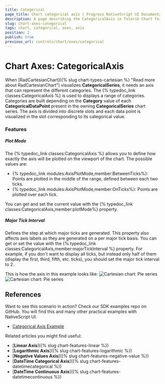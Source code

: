 ```yaml
---
title: Categorical
page_title: Chart categorical axis | Progress NativeScript UI Documentation
description: A page describing the CategoricalAxis in Telerik Chart for NativeScript
slug: chart-axes-categorical
tags: chart, categorical, axes, axis
position: 2
publish: true
previous_url: controls/chart/axes/categorical
---
```


# Chart Axes: CategoricalAxis

When [RadCartesianChart]({% slug chart-types-cartesian %} "Read more about RadCartesianChart") visualizes **CategoricalSeries**, it needs an axis that can represent the different categories. The {% typedoc_link classes:CategoricalAxis %} is used to displays a range of categories. Categories are built depending on the **Category** value of each **CategoricalDataPoint** present in the owning **CategoricalSeries** chart series. The axis is divided into discrete slots and each data point is visualized in the slot corresponding to its categorical value.

<snippet id='categorical-axis-example'/>

### Features

##### Plot Mode

The {% typedoc_link classes:CategoricalAxis %} allows you to define how exactly the axis will be plotted on the viewport of the chart. The possible values are:

* {% typedoc_link modules:AxisPlotMode,member:BetweenTicks%}: Points are plotted in the middle of the range, defined between each two ticks.
* {% typedoc_link modules:AxisPlotMode,member:OnTicks%}: Points are plotted over each tick.

You can get and set the current value with the {% typedoc_link classes:CategoricalAxis,member:plotMode%} property.

##### Major Tick Interval

Defines the step at which major ticks are generated. This property also affects axis labels as they are generated on a per major tick basis. You can get or set the value with the {% typedoc_link classes:CategoricalAxis,member:majorTickInterval %} property. For example, if you don't want to display all ticks, but instead only half of them (display the first, third, fifth, etc. ticks), you should set the major tick interval to 2.

This is how the axis in this example looks like:
![Cartesian chart: Pie series](./images/categorical_axis_android.png "CategoricalAxis on Android.") ![Cartesian chart: Pie series](./images/categorical_axis_ios.png "CategoricalAxis on iOS.")

## References
Want to see this scenario in action?
Check our SDK examples repo on GitHub. You will find this and many other practical examples with NativeScript UI.

* [Categorical Axis Example](https://github.com/telerik/nativescript-ui-samples/tree/master/chart/app/examples/series/area)

Related articles you might find useful:

* [**Linear Axis**]({% slug chart-features-linear %})
* [**Logarithmic Axis**]({% slug chart-features-logarithmic %})
* [**Negative Values Axis**]({% slug chart-features-negative-value %})
* [**DateTime Categorical Axis**]({% slug chart-features-datetimecategorical %})
* [**DateTime Continuous Axis**]({% slug chart-features-datetimecontinuous %})
